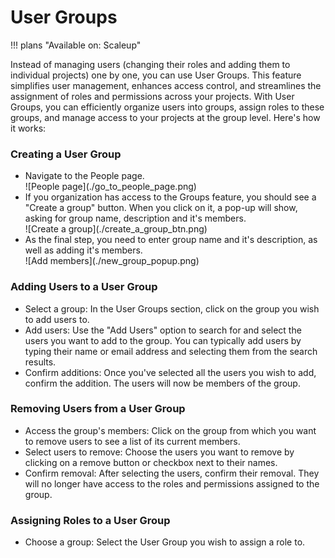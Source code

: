 # User Groups

!!! plans "Available on: <span class="plans-box">Scaleup</span>"

Instead of managing users (changing their roles and adding them to individual projects) one by one, you can use User Groups. This feature simplifies user management, enhances access control, and streamlines the assignment of roles and permissions across your projects. With User Groups, you can efficiently organize users into groups, assign roles to these groups, and manage access to your projects at the group level. Here's how it works:

### Creating a User Group
<ul>
 <li> Navigate to the People page. </li>
![People page](./go_to_people_page.png)
 <li> If you organization has access to the Groups feature, you should see a "Create a group" button. When you click on it, a pop-up will show, asking for group name, description and it's members. </li>
![Create a group](./create_a_group_btn.png)
 <li> As the final step, you need to enter group name and it's description, as well as adding it's members.</li>
![Add members](./new_group_popup.png)
</ul>

### Adding Users to a User Group
<ul>
 <li> Select a group: In the User Groups section, click on the group you wish to add users to. </li>
 <li> Add users: Use the "Add Users" option to search for and select the users you want to add to the group. You can typically add users by typing their name or email address and selecting them from the search results. </li>
 <li> Confirm additions: Once you've selected all the users you wish to add, confirm the addition. The users will now be members of the group.</li>
</ul>

### Removing Users from a User Group
<ul>
 <li> Access the group's members: Click on the group from which you want to remove users to see a list of its current members. </li>
 <li> Select users to remove: Choose the users you want to remove by clicking on a remove button or checkbox next to their names. </li>
 <li> Confirm removal: After selecting the users, confirm their removal. They will no longer have access to the roles and permissions assigned to the group. </li>
</ul>

###  Assigning Roles to a User Group
<ul>
 <li> Choose a group: Select the User Group you wish to assign a role to. </li>
</ul>
